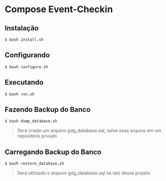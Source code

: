 # Compose Event-Checkin

## Instalação
```
$ bash install.sh
```

## Configurando
```
$ bash configure.sh
```

## Executando
```
$ bash run.sh
```

## Fazendo Backup do Banco
```
$ bash dump_database.sh
```
> Será criado um arquivo gdg_database.sql, salve esse arquivo em um repositório privado

## Carregando Backup do Banco
```
$ bash restore_database.sh
```
> Será utilizado o arquivo gdg_database.sql na raiz desse projeto